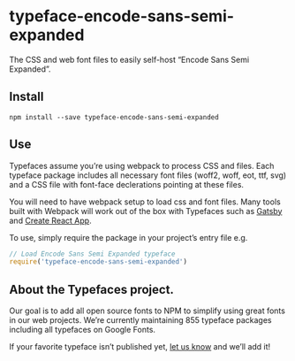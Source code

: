 
# typeface-encode-sans-semi-expanded

The CSS and web font files to easily self-host “Encode Sans Semi Expanded”.

## Install

`npm install --save typeface-encode-sans-semi-expanded`

## Use

Typefaces assume you’re using webpack to process CSS and files. Each typeface
package includes all necessary font files (woff2, woff, eot, ttf, svg) and
a CSS file with font-face declerations pointing at these files.

You will need to have webpack setup to load css and font files. Many tools built
with Webpack will work out of the box with Typefaces such as [Gatsby](https://github.com/gatsbyjs/gatsby)
and [Create React App](https://github.com/facebookincubator/create-react-app).

To use, simply require the package in your project’s entry file e.g.

```javascript
// Load Encode Sans Semi Expanded typeface
require('typeface-encode-sans-semi-expanded')
```

## About the Typefaces project.

Our goal is to add all open source fonts to NPM to simplify using great fonts in
our web projects. We’re currently maintaining 855 typeface packages
including all typefaces on Google Fonts.

If your favorite typeface isn’t published yet, [let us know](https://github.com/KyleAMathews/typefaces)
and we’ll add it!

